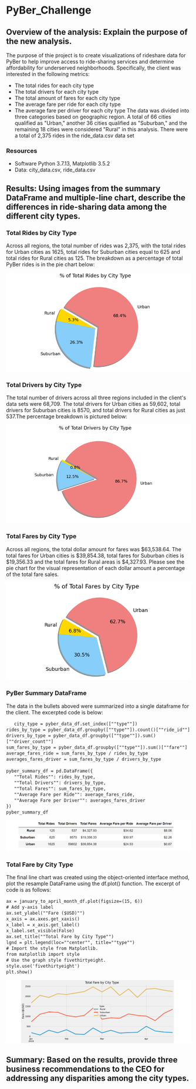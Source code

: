 # PyBer_Challenge
## Overview of the analysis: Explain the purpose of the new analysis.
The purpose of thie project is to create visualizations of rideshare data for PyBer to help improve access to ride-sharing services and determine affordability for underserved neighborhoods. Specifically, the client was interested in the following metrics:
- The total rides for each city type
- The total drivers for each city type
- The total amount of fares for each city type
- The average fare per ride for each city type
- The average fare per driver for each city type
The data was divided into three categories based on geographic region. A total of 66 cities qualified as "Urban," another 36 cities qualified as "Suburban," and the remaining 18 cities were considered "Rural" in this analysis. There were a total of 2,375 rides in the ride_data.csv data set
### Resources
- Software Python 3.7.13, Matplotlib 3.5.2
- Data: city_data.csv, ride_data.csv
## Results: Using images from the summary DataFrame and multiple-line chart, describe the differences in ride-sharing data among the different city types.
### Total Rides by City Type
Across all regions, the total number of rides was 2,375, with the total rides for Urban cities as 1625, total rides for Suburban cities equal to 625 and total rides for Rural cities as 125. The breakdown as a percentage of total PyBer rides is in the pie chart below:<br />

![Chart 4](https://github.com/banasibb/PyBer_Challenge/blob/14d2de6b8cb327daaf58c95ffa0faef100c95097/Analysis/Pie%20total%20rides%20by%20city%20type.png)<br />

### Total Drivers by City Type
The total number of drivers across all three regions included in the client's data sets were 68,709. The total drivers for Urban cities as 59,602, total drivers for Suburban cities is 8570, and total drivers for Rural cities as just 537.The percentage breakdown is pictured below:<br />

![Chart 5](https://github.com/banasibb/PyBer_Challenge/blob/14d2de6b8cb327daaf58c95ffa0faef100c95097/Analysis/Pie%20Total%20Drivers%20by%20City%20Type.png)<br />
### Total Fares by City Type
Across all regions, the total dollar amount for fares was $63,538.64. The total fares for Urban cities is $39,854.38, total fares for Suburban cities is $19,356.33 and the total fares for Rural areas is $4,327.93. Please see the pie chart for the visual representation of each dollar amount a percentage of the total fare sales.<br />

   ![Chart 3](https://github.com/banasibb/PyBer_Challenge/blob/14d2de6b8cb327daaf58c95ffa0faef100c95097/Analysis/Pie%20Total%20Fares%20by%20City%20Type.png)<br />


### PyBer Summary DataFrame
The data in the bullets aboved were summarized into a single dataframe for the client. The excerpted code is below:
 ```
    city_type = pyber_data_df.set_index([""type""])
rides_by_type = pyber_data_df.groupby([""type""]).count()[""ride_id""]
drivers_by_type = pyber_data_df.groupby([""type""]).sum()[""driver_count""]
sum_fares_by_type = pyber_data_df.groupby([""type""]).sum()[""fare""]
average_fares_ride = sum_fares_by_type / rides_by_type
averages_fares_driver = sum_fares_by_type / drivers_by_type

pyber_summary_df = pd.DataFrame({
    ""Total Rides"": rides_by_type,
    ""Total Drivers"": drivers_by_type,
    ""Total Fares"": sum_fares_by_type, 
    ""Average Fare per Ride"": average_fares_ride,
    ""Average Fare per Driver"": averages_fares_driver
})
pyber_summary_df
  ```
![Chart 1](https://github.com/banasibb/PyBer_Challenge/blob/b92c1f54bb98a4eb85f556feca867702e6d5be68/Analysis/pyber_summary_df.png)<br />
### Total Fare by City Type
The final line chart was created using the object-oriented interface method, plot the resample DataFrame using the df.plot() function. The excerpt of code is as follows:
 ```
ax = january_to_april_month_df.plot(figsize=(15, 6))
# Add y-axis label
ax.set_ylabel(""Fare ($USD)"")
x_axis = ax.axes.get_xaxis()
x_label = x_axis.get_label()
x_label.set_visible(False)
ax.set_title(""Total Fare by City Type"")
lgnd = plt.legend(loc=""center"", title=""type"")
# Import the style from Matplotlib.
from matplotlib import style
# Use the graph style fivethirtyeight.
style.use('fivethirtyeight')
plt.show()
  ```
![Chart 2](https://github.com/banasibb/PyBer_Challenge/blob/b92c1f54bb98a4eb85f556feca867702e6d5be68/Analysis/pyber_fare_summary.png)<br />


## Summary: Based on the results, provide three business recommendations to the CEO for addressing any disparities among the city types.
